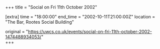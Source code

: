 +++
title = "Social on Fri 11th October 2002"

[extra]
time = "18:00:00"
end_time = "2002-10-11T21:00:00Z"
location = "The Bar, Rootes Social Building"

original = "https://uwcs.co.uk/events/social-on-fri-11th-october-2002-1474488934053/"    
+++



